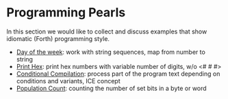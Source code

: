 # Programming Pearls

In this section we would like to collect and discuss examples that show
idiomatic (Forth) programming style.

- [Day of the week](day-of-the-week): work with string sequences, map from number to string
- [Print Hex](print-hex): print hex numbers with variable number of digits, w/o <# # #> 
- [Conditional Compilation](condicompi): process part of the program text depending on conditions and variants, ICE concept
- [Population Count](Population%20Count): counting the number of set bits in a byte or word

